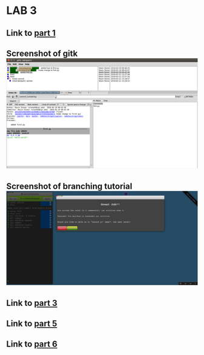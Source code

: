LAB 3
=====
## Link to [part 1](https://github.com/stonek4/lab3part1)

## Screenshot of gitk ![Gitk](../images/gitk.png)

## Screenshot of branching tutorial ![Branching](../images/learnbranching.png)

## Link to [part 3](https://github.com/stonek4/courseproject)

## Link to [part 5](https://github.com/paulSambolin/Story)

## Link to [part 6](https://github.com/dangothemango/NewStory/tree/Table5)
